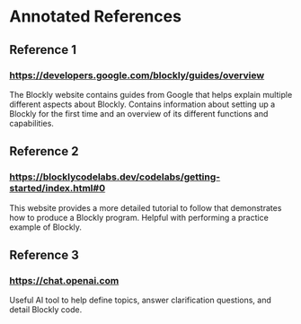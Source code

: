 # Annotated References

## Reference 1

### https://developers.google.com/blockly/guides/overview

The Blockly website contains guides from Google that helps explain multiple different aspects about Blockly. Contains information about setting up a Blockly for the first time and an overview of its different functions and capabilities.

## Reference 2

### https://blocklycodelabs.dev/codelabs/getting-started/index.html#0

This website provides a more detailed tutorial to follow that demonstrates how to produce a Blockly program. Helpful with performing a practice example of Blockly.

## Reference 3

### https://chat.openai.com

Useful AI tool to help define topics, answer clarification questions, and detail Blockly code.


